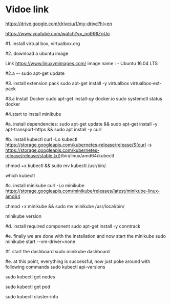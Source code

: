 # Vidoe link 
https://drive.google.com/drive/u/1/my-drive?hl=en

https://www.youtube.com/watch?v=_notRRlZgUo

#1. install virtual box, virtualbox.org

#2. download a ubuntu image
 
 Link
 https://www.linuxvmimages.com/
image name : - Ubuntu 16.04 LTS

#2.a -- sudo apt-get update 

#3. install extension pack
sudo apt-get install -y virtualbox virtualbox-ext-pack

#3.a Install Docker 
sudo apt-get install-qy docker.io
sudo systemctl status docker

#4.start to install minikube

 #a. install dependencies:
 sudo apt-get update && sudo apt-get install -y apt-transport-https && sudo apt install -y curl


 #b. install kubectl
 curl -Lo kubectl https://storage.googleapis.com/kubernetes-release/release/$(curl -s https://storage.googleapis.com/kubernetes-release/release/stable.txt)/bin/linux/amd64/kubectl 
 
 chmod +x kubectl && sudo mv kubectl /usr/bin/.

 which kubectl

 #c. install minikube
 curl -Lo minikube https://storage.googleapis.com/minikube/releases/latest/minikube-linux-amd64 

 chmod +x minikube && sudo mv minikube /usr/local/bin/

 minikube version

 #d. install required component
 sudo apt-get install -y conntrack

 #e. finally we are done with the installation and now start the minikube
 sudo minikube start --vm-driver=none

 #f. start the dashboard
 sudo minikube dashboard

 #e. at this point, everything is successful, now just poke around with following commands
 sudo kubectl api-versions

 sudo kubectl get nodes

 sudo kubectl get pod

 sudo kubectl cluster-info 
